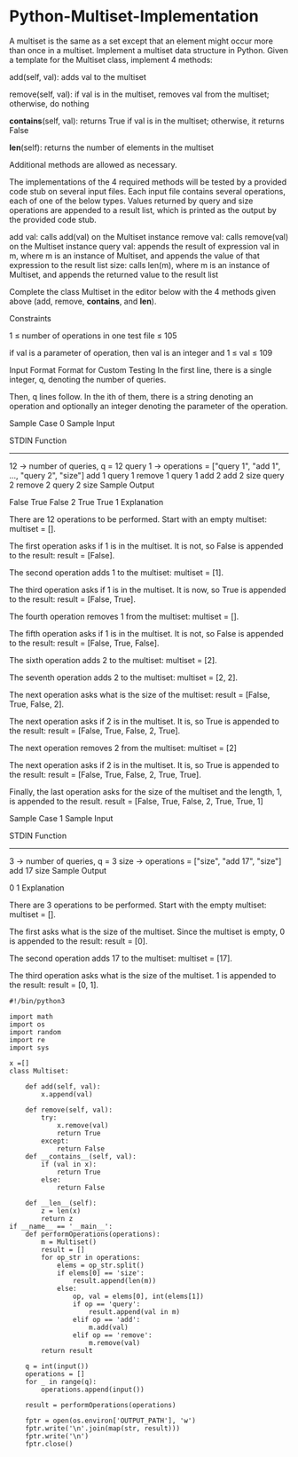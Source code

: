 # Python-Multiset-Implementation

A multiset is the same as a set except that an element might occur more than once in a multiset. Implement a multiset data structure in Python. Given a template for the Multiset class, implement 4 methods:

 

add(self, val): adds val to the multiset

remove(self, val): if val is in the multiset, removes val from the multiset; otherwise, do nothing

__contains__(self, val): returns True if val is in the multiset; otherwise, it returns False

__len__(self): returns the number of elements in the multiset

 

Additional methods are allowed as necessary.

 

The implementations of the 4 required methods will be tested by a provided code stub on several input files. Each input file contains several operations, each of one of the below types. Values returned by query and size operations are appended to a result list, which is printed as the output by the provided code stub.

 

add val: calls add(val) on the Multiset instance
remove val: calls remove(val) on the Multiset instance
query val: appends the result of expression val in m, where m is an instance of Multiset, and appends the value of that expression to the result list
size: calls len(m), where m is an instance of Multiset, and appends the returned value to the result list
 

Complete the class Multiset in the editor below with the 4 methods given above (add, remove, __contains__, and __len__).

 

Constraints

1 ≤ number of operations in one test file ≤ 105

if val is a parameter of operation, then val is an integer and 1 ≤ val ≤ 109

 

Input Format Format for Custom Testing
In the first line, there is a single integer, q, denoting the number of queries.

Then, q lines follow. In the ith of them, there is a string denoting an operation and optionally an integer denoting the parameter of the operation.

Sample Case 0
Sample Input

STDIN      Function
-----      --------
12      →  number of queries, q = 12
query 1 →  operations = ["query 1", "add 1", ..., "query 2", "size"]
add 1
query 1
remove 1
query 1
add 2
add 2
size
query 2
remove 2
query 2
size
Sample Output

False
True
False
2
True
True
1
Explanation

There are 12 operations to be performed. Start with an empty multiset: multiset = [].

The first operation asks if 1 is in the multiset. It is not, so False is appended to the result: result = [False].

The second operation adds 1 to the multiset: multiset = [1].

The third operation asks if 1 is in the multiset. It is now, so True is appended to the result: result = [False, True].

The fourth operation removes 1 from the multiset: multiset = [].

The fifth operation asks if 1 is in the multiset. It is not, so False is appended to the result: result = [False, True, False].

The sixth operation adds 2 to the multiset: multiset = [2].

The seventh operation adds 2 to the multiset: multiset = [2, 2].

The next operation asks what is the size of the multiset: result = [False, True, False, 2].

The next operation asks if 2 is in the multiset. It is, so True is appended to the result: result = [False, True, False, 2, True].

The next operation removes 2 from the multiset: multiset = [2]

The next operation asks if 2 is in the multiset. It is, so True is appended to the result: result = [False, True, False, 2, True, True].

Finally, the last operation asks for the size of the multiset and the length, 1, is appended to the result. result = [False, True, False, 2, True, True, 1]

Sample Case 1
Sample Input

STDIN      Function
-----      --------
3      →   number of queries, q = 3
size   →   operations = ["size", "add 17", "size"]
add 17
size
Sample Output

0
1
Explanation

There are 3 operations to be performed. Start with the empty multiset: multiset = [].

The first asks what is the size of the multiset. Since the multiset is empty, 0 is appended to the result: result = [0].

The second operation adds 17 to the multiset: multiset = [17].

The third operation asks what is the size of the multiset. 1 is appended to the result: result = [0, 1].


    #!/bin/python3

    import math
    import os
    import random
    import re
    import sys

    x =[]
    class Multiset:

        def add(self, val):
            x.append(val) 

        def remove(self, val):
            try:
                x.remove(val)
                return True
            except:
                return False
        def __contains__(self, val):
            if (val in x):
                return True
            else:
                return False

        def __len__(self):
            z = len(x)
            return z
    if __name__ == '__main__':
        def performOperations(operations):
            m = Multiset()
            result = []
            for op_str in operations:
                elems = op_str.split()
                if elems[0] == 'size':
                    result.append(len(m))
                else:
                    op, val = elems[0], int(elems[1])
                    if op == 'query':
                        result.append(val in m)
                    elif op == 'add':
                        m.add(val)
                    elif op == 'remove':
                        m.remove(val)
            return result

        q = int(input())
        operations = []
        for _ in range(q):
            operations.append(input())

        result = performOperations(operations)

        fptr = open(os.environ['OUTPUT_PATH'], 'w')
        fptr.write('\n'.join(map(str, result)))
        fptr.write('\n')
        fptr.close()

